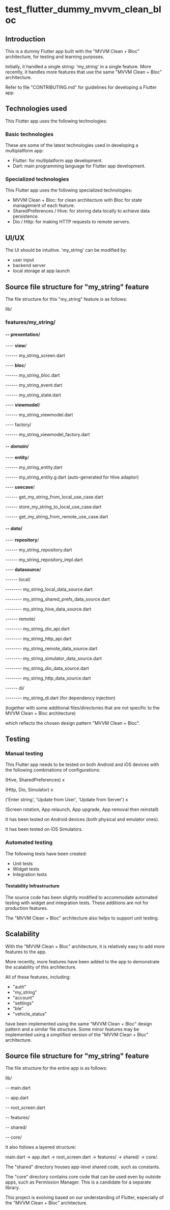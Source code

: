 # test_flutter_dummy_mvvm_clean_bloc

## Introduction

This is a dummy Flutter app built with the "MVVM Clean + Bloc" architecture, for testing and
learning purposes.

Initially, it handled a single string: 'my_string' in a single feature. More recently, it
handles more features that use the same "MVVM Clean + Bloc" architecture.

Refer to file "CONTRIBUTING.md" for guidelines for developing a Flutter app.

## Technologies used

This Flutter app uses the following technologies:

### Basic technologies

These are some of the latest technologies used in developing a multiplatform app:

- Flutter: for multiplatform app development.
- Dart: main programming language for Flutter app development.

### Specialized technologies

This Flutter app uses the following specialized technologies:

- MVVM Clean + Bloc: for clean architecture with Bloc for state management of each feature.
- SharedPreferences / Hive: for storing data locally to achieve data persistence.
- Dio / Http: for making HTTP requests to remote servers.

## UI/UX

The UI should be intuitive. 'my_string' can be modified by:

- user input
- backend server
- local storage at app launch

## Source file structure for "my_string" feature

The file structure for this "my_string" feature is as follows:

lib/

### features/my_string/

#### -- **presentation**/

---- **view**/

------ my_string_screen.dart

---- **bloc**/

------ my_string_bloc.dart

------ my_string_event.dart

------ my_string_state.dart

---- **viewmodel**/

------ my_string_viewmodel.dart

---- factory/

------ my_string_viewmodel_factory.dart

#### -- ***domain***/

---- **entity**/

------ my_string_entity.dart

------ my_string_entity.g.dart (auto-generated for Hive adaptor)

---- **usecase**/

------ get_my_string_from_local_use_case.dart

------ store_my_string_to_local_use_case.dart

------ get_my_string_from_remote_use_case.dart

#### -- ***data***/

---- **repository**/

------ my_string_repository.dart

------ my_string_repository_impl.dart

---- **datasource**/

------ local/

-------- my_string_local_data_source.dart

-------- my_string_shared_prefs_data_source.dart

-------- my_string_hive_data_source.dart

------ remote/

-------- my_string_dio_api.dart

-------- my_string_http_api.dart

-------- my_string_remote_data_source.dart

-------- my_string_simulator_data_source.dart

-------- my_string_dio_data_source.dart

-------- my_string_http_data_source.dart

------ di/

-------- my_string_di.dart (for dependency injection)

(together with some additional files/directories that are not specific to the MVVM Clean + Bloc
architecture)

which reflects the chosen design pattern "MVVM Clean + Bloc".

## Testing

### Manual testing

This Flutter app needs to be tested on both Android and iOS devices with the following
combinations of configurations:

(Hive, SharedPreferences) x

(Http, Dio, Simulator) x

('Enter string', 'Update from User', 'Update from Server') x

(Screen rotation, App relaunch, App upgrade, App removal then reinstall)

It has been tested on Android devices (both physical and emulator ones).

It has been tested on iOS Simulators.

### Automated testing

The following tests have been created:

- Unit tests
- Widget tests
- Integration tests

#### Testability Infrastructure

The source code has been slightly modified to accommodate automated testing with widget and
integration tests. These additions are not for production features.

The "MVVM Clean + Bloc" architecture also helps to support unit testing.

## Scalability

With the "MVVM Clean + Bloc" architecture, it is relatively easy to add more features to the app.

More recently, more features have been added to the app to demonstrate the
scalability of this architecture.

All of these features, including:

- "auth"
- "my_string"
- "account"
- "settings"
- "ble"
- "vehicle_status"

have been implemented using the same "MVVM Clean + Bloc" design pattern and a similar file
structure. Some minor features may be implemented using a simplified version of the "MVVM Clean +
Bloc" architecture.

## Source file structure for "my_string" feature

The file structure for the entire app is as follows:

lib/

-- main.dart

-- app.dart

-- root_screen.dart

-- features/

-- shared/

-- core/

It also follows a layered structure:

main.dart -> app.dart -> root_screen.dart -> features/ -> shared/ -> core/.

The "shared" directory houses app-level shared code, such as constants.

The "core" directory contains core code that can be used even by outside apps, such as
Permission Manager. This is a candidate for a separate library.

This project is evolving based on our understanding of Flutter, especially of the "MVVM Clean +
Bloc" architecture.
